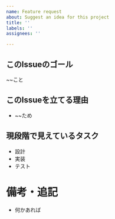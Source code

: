 ```yaml
---
name: Feature request
about: Suggest an idea for this project
title: ''
labels: ''
assignees: ''

---
```


## このIssueのゴール
~~こと

## このIssueを立てる理由
- ~~ため

## 現段階で見えているタスク
- 設計
- 実装
- テスト

# 備考・追記
- 何かあれば
